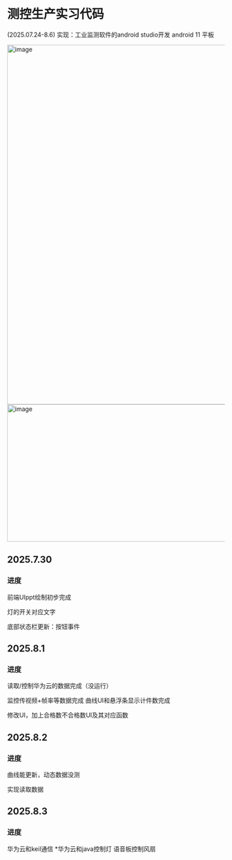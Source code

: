 # 测控生产实习代码
(2025.07.24-8.6)
实现：工业监测软件的android studio开发
android 11 平板

<img width="591" height="833" alt="image" src="https://github.com/user-attachments/assets/04367cfa-8bd8-4c25-a783-fdbaa8434f97" />
<img width="555" height="318" alt="image" src="https://github.com/user-attachments/assets/931e7330-f74a-4a72-a3c9-6e464ae14b59" />



## 2025.7.30
### 进度

前端UIppt绘制初步完成

灯的开关对应文字

底部状态栏更新：按钮事件

## 2025.8.1
### 进度
读取/控制华为云的数据完成（没运行）

监控传视频+帧率等数据完成
曲线UI和悬浮条显示计件数完成

修改UI，加上合格数不合格数UI及其对应函数

## 2025.8.2
### 进度
曲线能更新，动态数据没测

实现读取数据


## 2025.8.3
### 进度
华为云和keil通信
*华为云和java控制灯
语音板控制风扇

